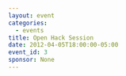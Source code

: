 ```yaml
---
layout: event
categories: 
  - events
title: Open Hack Session
date: 2012-04-05T18:00:00-05:00
event_id: 3
sponsor: None
---
```



